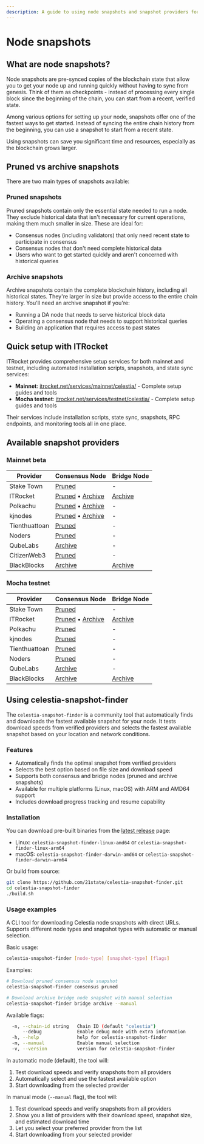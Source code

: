 ```yaml
---
description: A guide to using node snapshots and snapshot providers for quick node setup, including how to use the celestia-snapshot-finder tool
---
```


# Node snapshots

## What are node snapshots?

Node snapshots are pre-synced copies of the blockchain state that allow you to get your node up and running quickly without having to sync from genesis. Think of them as checkpoints - instead of processing every single block since the beginning of the chain, you can start from a recent, verified state.

Among various options for setting up your node, snapshots offer one of the fastest ways to get started. Instead of syncing the entire chain history from the beginning, you can use a snapshot to start from a recent state.

Using snapshots can save you significant time and resources, especially as the blockchain grows larger.

## Pruned vs archive snapshots

There are two main types of snapshots available:

### Pruned snapshots

Pruned snapshots contain only the essential state needed to run a node. They exclude historical data that isn't necessary for current operations, making them much smaller in size. These are ideal for:

- Consensus nodes (including validators) that only need recent state to participate in consensus
- Consensus nodes that don't need complete historical data
- Users who want to get started quickly and aren't concerned with historical queries

### Archive snapshots

Archive snapshots contain the complete blockchain history, including all historical states. They're larger in size but provide access to the entire chain history. You'll need an archive snapshot if you're:

- Running a DA node that needs to serve historical block data
- Operating a consensus node that needs to support historical queries
- Building an application that requires access to past states

## Quick setup with ITRocket

ITRocket provides comprehensive setup services for both mainnet and testnet, including automated installation scripts, snapshots, and state sync services:

- **Mainnet**: [itrocket.net/services/mainnet/celestia/](https://itrocket.net/services/mainnet/celestia/) - Complete setup guides and tools
- **Mocha testnet**: [itrocket.net/services/testnet/celestia/](https://itrocket.net/services/testnet/celestia/) - Complete setup guides and tools

Their services include installation scripts, state sync, snapshots, RPC endpoints, and monitoring tools all in one place.

## Available snapshot providers

### Mainnet beta

| Provider      | Consensus Node                                                                                                                                 | Bridge Node                                                                |
| ------------- | ---------------------------------------------------------------------------------------------------------------------------------------------- | -------------------------------------------------------------------------- |
| Stake Town    | [Pruned](https://services.stake-town.com/home/mainnet/celestia/sync)                                                                           | -                                                                          |
| ITRocket      | [Pruned](https://itrocket.net/services/mainnet/celestia/) • [Archive](https://itrocket.net/services/mainnet/celestia/)                         | [Archive](https://itrocket.net/services/mainnet/celestia/)                 |
| Polkachu      | [Pruned](https://polkachu.com/tendermint_snapshots/celestia) • [Archive](https://polkachu.com/archive_snapshots/celestia/)                     | -                                                                          |
| kjnodes       | [Pruned](https://services.kjnodes.com/mainnet/celestia/snapshot/) • [Archive](https://services.kjnodes.com/mainnet/celestia/snapshot-archive/) | -                                                                          |
| Tienthuattoan | [Pruned](https://services.tienthuattoan.com/mainnet/celestia/snapshot)                                                                         | -                                                                          |
| Noders        | [Pruned](https://noders.services/mainnet-networks/celestia/snapshot/)                                                                          | -                                                                          |
| QubeLabs      | [Archive](https://snaps.qubelabs.io/celestia/)                                                                                                 | -                                                                          |
| CitizenWeb3   | [Pruned](https://staking.citizenweb3.com/chains/celestia?tab=snapshot)                                                                         | -                                                                          |
| BlackBlocks   | [Archive](https://wiki.blackblocks.io/en/public/services/mainnet/celestia)                                                                     | [Archive](https://wiki.blackblocks.io/en/public/services/mainnet/celestia) |

### Mocha testnet

| Provider      | Consensus Node                                                                                                         | Bridge Node                                                                |
| ------------- | ---------------------------------------------------------------------------------------------------------------------- | -------------------------------------------------------------------------- |
| Stake Town    | [Pruned](https://services.stake-town.com/home/testnet/celestia/sync)                                                   | -                                                                          |
| ITRocket      | [Pruned](https://itrocket.net/services/testnet/celestia/) • [Archive](https://itrocket.net/services/testnet/celestia/) | [Archive](https://itrocket.net/services/testnet/celestia/)                 |
| Polkachu      | [Pruned](https://polkachu.com/testnets/celestia/snapshots)                                                             | -                                                                          |
| kjnodes       | [Pruned](https://services.kjnodes.com/testnet/celestia/snapshot/)                                                      | -                                                                          |
| Tienthuattoan | [Pruned](https://services.tienthuattoan.com/testnet/celestia/snapshot)                                                 | -                                                                          |
| Noders        | [Pruned](https://noders.services/testnet-networks/celestia/snapshot)                                                   | -                                                                          |
| QubeLabs      | [Archive](https://snaps.qubelabs.io/celestia/)                                                                         | -                                                                          |
| BlackBlocks   | [Archive](https://wiki.blackblocks.io/en/public/services/testnet/celestia)                                             | [Archive](https://wiki.blackblocks.io/en/public/services/testnet/celestia) |

## Using celestia-snapshot-finder

The `celestia-snapshot-finder` is a community tool that automatically finds and downloads the fastest available snapshot for your node. It tests download speeds from verified providers and selects the fastest available snapshot based on your location and network conditions.

### Features

- Automatically finds the optimal snapshot from verified providers
- Selects the best option based on file size and download speed
- Supports both consensus and bridge nodes (pruned and archive snapshots)
- Available for multiple platforms (Linux, macOS) with ARM and AMD64 support
- Includes download progress tracking and resume capability

### Installation

You can download pre-built binaries from the [latest release](https://github.com/21state/celestia-snapshot-finder/releases/latest) page:

- Linux: `celestia-snapshot-finder-linux-amd64` or `celestia-snapshot-finder-linux-arm64`
- macOS: `celestia-snapshot-finder-darwin-amd64` or `celestia-snapshot-finder-darwin-arm64`

Or build from source:

```bash
git clone https://github.com/21state/celestia-snapshot-finder.git
cd celestia-snapshot-finder
./build.sh
```

### Usage examples

A CLI tool for downloading Celestia node snapshots with direct URLs. Supports different node types and snapshot types with automatic or manual selection.

Basic usage:

```bash
celestia-snapshot-finder [node-type] [snapshot-type] [flags]
```

Examples:

```bash
# Download pruned consensus node snapshot
celestia-snapshot-finder consensus pruned

# Download archive bridge node snapshot with manual selection
celestia-snapshot-finder bridge archive --manual
```

Available flags:

```bash
  -n, --chain-id string   Chain ID (default "celestia")
      --debug             Enable debug mode with extra information
  -h, --help              help for celestia-snapshot-finder
  -m, --manual            Enable manual selection
  -v, --version           version for celestia-snapshot-finder
```

In automatic mode (default), the tool will:

1. Test download speeds and verify snapshots from all providers
2. Automatically select and use the fastest available option
3. Start downloading from the selected provider

In manual mode (`--manual` flag), the tool will:

1. Test download speeds and verify snapshots from all providers
2. Show you a list of providers with their download speed, snapshot size, and estimated download time
3. Let you select your preferred provider from the list
4. Start downloading from your selected provider
